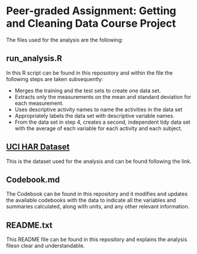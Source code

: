 # Peer-graded Assignment: Getting and Cleaning Data Course Project

The files used for the analysis are the following:

## run_analysis.R
In this R script can be found in this reposotory and within the file the following steps are taken subsequently:
* Merges the training and the test sets to create one data set.
* Extracts only the measurements on the mean and standard deviation for each measurement. 
* Uses descriptive activity names to name the activities in the data set
* Appropriately labels the data set with descriptive variable names. 
* From the data set in step 4, creates a second, independent tidy data set with the average of each variable for each activity and each subject.

## [UCI HAR Dataset](https://d396qusza40orc.cloudfront.net/getdata%2Fprojectfiles%2FUCI%20HAR%20Dataset.zip)
This is the dataset used for the analysis and can be found following the link.

## Codebook.md
The Codebook can be found in this repository and it modifies and updates the available codebooks with the data to indicate all the variables and summaries calculated, along with units, and any other relevant information.

## README.txt
This README file can be found in this repository and explains the analysis filesn clear and understandable.
